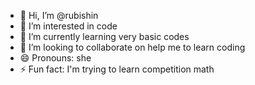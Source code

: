 - 👋 Hi, I’m @rubishin
- 👀 I’m interested in code 
- 🌱 I’m currently learning very basic codes
- 💞️ I’m looking to collaborate on help me to learn coding
- 😄 Pronouns: she
- ⚡ Fun fact: I'm trying to learn competition math

<!---
rubishin/rubishin is a ✨ special ✨ repository because its `README.md` (this file) appears on your GitHub profile.
You can click the Preview link to take a look at your changes.
--->
